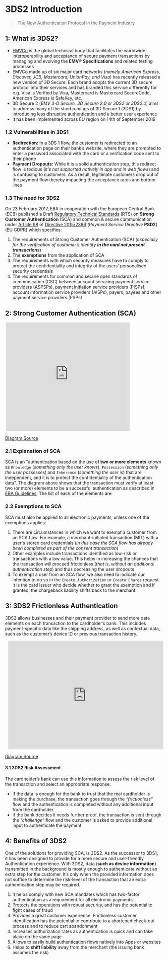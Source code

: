 # 3DS2 Introduction

>The New Authentication Protocol in the Payment Industry

## 1: What is 3DS2?

- [EMVCo](https://www.emvco.com/emv-technologies/3d-secure/) is the global technical body that facilitates the worldwide interoperability and acceptance of secure payment transactions by managing and evolving the **EMV® Specifications** and related testing processes
- EMVCo made up of six major card networks (*namely American Express, Discover, JCB, Mastercard, UnionPay, and Visa*) has recently released a new version of 3D Secure. Each brand adopts the current 3D secure protocol into their services and has branded this service differently for e.g. Visa is Verified by Visa, Mastercard is Mastercard SecureCode, American Express is SafeKey, etc.
- 3D Secure 2 (*EMV 3-D Secure, 3D Secure 2.0 or 3DS2 or 3DS2.0*) aims to address many of the shortcomings of 3D Secure 1 (3DS1) by introducing less disruptive authentication and a better user experience
- It has been implemented across EU region on 14th of September 2019

### 1.2 Vulnerabilities in 3DS1

- **Redirection:** In a 3DS 1 flow, the customer is redirected to an authentication page on their bank’s website, where they are prompted to enter a password associated with the card or a verification code sent to their phone
- **Payment Dropouts:** While it is a solid authentication step, this redirect flow is tedious (*it's not supported natively in app and in web flows*) and is confusing to customers. As a result, legitimate customers drop out of the payment flow thereby impacting the acceptance rates and bottom lines

### 1.3 The need for 3DS2
On 23 February 2017, EBA in cooperation with the European Central Bank (ECB) published a Draft [Regulatory Technical Standards](https://eba.europa.eu/documents/10180/1761863/Final+draft+RTS+on+SCA+and+CSC+under+PSD2+%28EBA-RTS-2017-02%29.pdf) (RTS) on **Strong Customer Authentication** (SCA) and common & secure communication under [Article 98](http://www.privacy-regulation.eu/en/article-98-review-of-other-union-legal-acts-on-data-protection-GDPR.htm) of [Directive 2015/2366](https://eur-lex.europa.eu/eli/dir/2015/2366/oj) (*Payment Service Directive* **PSD2**) (EU GDPR) which specifies:

1. The requirements of Strong Customer Authentication (SCA) (*especially for the verification of customer’s identity **in the card not present transactions***)
2. The **exemptions** from the application of SCA
3. The requirements with which security measures have to comply to protect the confidentiality and integrity of the users’ personalised security credentials
4. The requirements for common and secure open standards of communication (CSC) between account servicing payment service providers (ASPSPs), payment initiation service providers (PISPs), account information service providers (AISPs), payers, payees and other payment service providers (PSPs)

## 2: Strong Customer Authentication (SCA)

<div style="width: 500px; height: 350px; margin-left: auto; margin-right: auto; position: relative;"><iframe allowfullscreen frameborder="0" style="width:400px; height:350px" src="https://www.lucidchart.com/documents/embeddedchart/01fc702d-edf2-4028-8ec9-5579ecdd074f" id="9EcxWS-ld~cA"></iframe></div>

[Diagram Source](https://www.lucidchart.com/documents/embeddedchart/01fc702d-edf2-4028-8ec9-5579ecdd074f)

### 2.1 Explanation of SCA

SCA is an "authentication based on the use of **two or more elements** known as `Knowledge` (*something only the user knows*), `Possession` (*something only the user possesses*) and `Inherence` (*something the user is*) that are independent, and it is to protect the confidentiality of the authentication data". The diagram above shows that the transaction must verify at least two (or more) elements to be a successful authentication as described in [EBA Guidelines](https://eba.europa.eu/sites/default/documents/files/documents/10180/2622242/4bf4e536-69a5-44a5-a685-de42e292ef78/EBA%20Opinion%20on%20SCA%20elements%20under%20PSD2%20.pdf). The list of each of the elements are:

### 2.2 Exemptions to SCA
SCA must also be applied to all electronic payments, unless one of the exemptions applies:

1. There are circumstances in which we want to exempt a customer from an SCA flow. For example, a merchant-initiated transaction (MIT) with a user's stored card credentials (*in this case the SCA flow has already been completed as part of the consent transaction*)
2. Other examples include transactions identified as low-risk or transactions with a low value. This helps in increasing the chances that the transaction will proceed frictionless (*that is, without an additional authentication step*) and thus decreasing the user dropouts
3. To exempt a user from an SCA flow, we also need to indicate our intention to do so in the `Create Authorization` or `Create Charge` request. It is the card issuer who decide whether to grant the exemption and if granted, the chargeback liability shifts back to the merchant

## 3: 3DS2 Frictionless Authentication
3DS2 allows businesses and their payment provider to send more data elements on each transaction to the cardholder’s bank. This includes payment-specific data like the shipping address, as well as contextual data, such as the customer’s device ID or previous transaction history.

<div style="width: 500px; height: 350px; margin: 10px; position: relative;"><iframe allowfullscreen frameborder="0" style="width:500px; height:350px" src="https://www.lucidchart.com/documents/embeddedchart/002adeab-8afb-488f-b5da-ec931d05c1b0" id="LCcxcZK3Va-a"></iframe></div>

[Diagram Source](https://www.lucidchart.com/documents/embeddedchart/002adeab-8afb-488f-b5da-ec931d05c1b0)

#### 3.1 3DS2 Risk Assessment
The cardholder’s bank can use this information to assess the risk level of the transaction and select an appropriate response:

- If the data is enough for the bank to trust that the real cardholder is making the purchase, the transaction goes through the *“frictionless”* flow and the authentication is completed without any additional input from the cardholder
- If the bank decides it needs further proof, the transaction is sent through the *“challenge”* flow and the customer is asked to provide additional input to authenticate the payment

## 4: Benefits of 3DS2
One of the solutions for providing SCA, is 3DS2. As the successor to 3DS1, it has been designed to provide for a more secure and user-friendly Authentication experience. With 3DS2, data (**such as device information**) transmitted in the background is mostly enough to authenticate without an extra step for the customer. It’s only when the provided information does not suffice to determine the risk-level of the transaction that an extra authentication step may be required.

1. It helps comply with new SCA mandates which has two-factor authentication as a requirement for all electronic payments
2. Protects the operations with robust security, and has the potential to fight cases of fraud
3. Provides a great customer experience. Frictionless customer identification has the potential to contribute to a shortened check-out process and to reduce cart abandonment
4. Increases authorization rates as authentication is quick and can take place on the same page
5. Allows to easily build authentication flows natively into Apps or websites
6. Helps to **shift liability** away from the merchant (the issuing bank assumes the risk)
